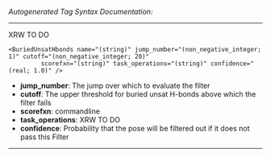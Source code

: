 _Autogenerated Tag Syntax Documentation:_

---
XRW TO DO

```
<BuriedUnsatHbonds name="(string)" jump_number="(non_negative_integer; 1)" cutoff="(non_negative_integer; 20)"
         scorefxn="(string)" task_operations="(string)" confidence="(real; 1.0)" />
```

-   **jump_number**: The jump over which to evaluate the filter
-   **cutoff**: The upper threshold for buried unsat H-bonds above which the filter fails
-   **scorefxn**: commandline
-   **task_operations**: XRW TO DO
-   **confidence**: Probability that the pose will be filtered out if it does not pass this Filter

---
